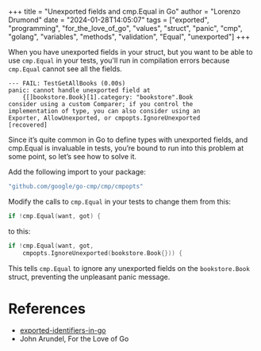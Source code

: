 +++
title = "Unexported fields and cmp.Equal in Go"
author = "Lorenzo Drumond"
date = "2024-01-28T14:05:07"
tags = ["exported",  "programming",  "for_the_love_of_go",  "values",  "struct",  "panic",  "cmp",  "golang",  "variables",  "methods",  "validation",  "Equal",  "unexported"]
+++


When you have unexported fields in your struct, but you want to be able to use `cmp.Equal` in your tests, you'll run in compilation errors because `cmp.Equal` cannot see all the fields.

```
--- FAIL: TestGetAllBooks (0.00s)
panic: cannot handle unexported field at
    {[]bookstore.Book}[1].category: "bookstore".Book
consider using a custom Comparer; if you control the
implementation of type, you can also consider using an
Exporter, AllowUnexported, or cmpopts.IgnoreUnexported
[recovered]
```

Since it’s quite common in Go to define types with unexported fields, and cmp.Equal is invaluable in tests, you’re bound to run into this problem at some point, so let’s see how to solve it.

Add the following import to your package:

```go
"github.com/google/go-cmp/cmp/cmpopts"
```

Modify the calls to `cmp.Equal` in your tests to change them from this:

```go
if !cmp.Equal(want, got) {
```

to this:

```go
if !cmp.Equal(want, got,
    cmpopts.IgnoreUnexported(bookstore.Book{})) {
```

This tells `cmp.Equal` to ignore any unexported fields on the `bookstore.Book` struct, preventing the unpleasant panic message.

# References
- [exported-identifiers-in-go](/wiki/exported-identifiers-in-go/)
- John Arundel, For the Love of Go
